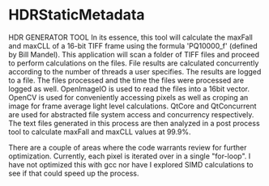 # HDRStaticMetadata

 HDR GENERATOR TOOL
 In its essence, this tool will calculate the maxFall and maxCLL of a 16-bit TIFF frame using the formula 'PQ10000_f' (defined by Bill Mandel). This application will scan a folder of
 TIFF files and proceed to perform calculations on the files. File results are calculated concurrently according to the number of threads a user specifies. The
 results are logged to a file. The files processed and the time the files were processed are logged as well. OpenImageIO is used to read the files into a 16bit vector.
 OpenCV is used for conveniently accessing pixels as well as croping an image for frame average light level calculations. QtCore and QtConcurrent are used for 
 abstracted file system access and concurrency respectively. The text files generated in this process are then analyzed in a post process tool to calculate 
 maxFall and maxCLL values at 99.9%.


There are a couple of areas where the code warrants review for further optimization. Currently, each pixel is iterated over in a single "for-loop". I have not optimized this with gcc nor have I explored SIMD calculations to see if that could speed up the process. 
